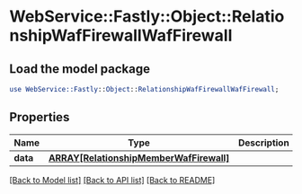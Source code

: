 # WebService::Fastly::Object::RelationshipWafFirewallWafFirewall

## Load the model package
```perl
use WebService::Fastly::Object::RelationshipWafFirewallWafFirewall;
```

## Properties
Name | Type | Description | Notes
------------ | ------------- | ------------- | -------------
**data** | [**ARRAY[RelationshipMemberWafFirewall]**](RelationshipMemberWafFirewall.md) |  | [optional] 

[[Back to Model list]](../README.md#documentation-for-models) [[Back to API list]](../README.md#documentation-for-api-endpoints) [[Back to README]](../README.md)


